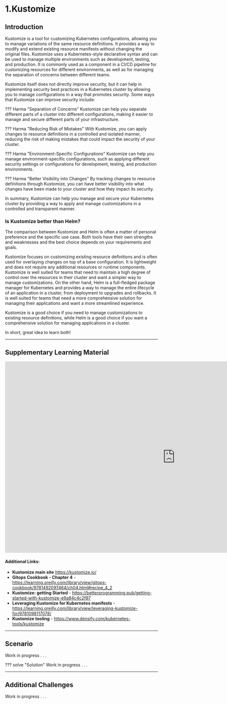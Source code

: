 # 1.Kustomize

## Introduction

Kustomize is a tool for customizing Kubernetes configurations, allowing you to manage variations of the same resource definitions. It provides a way to modify and extend existing resource manifests without changing the original files. Kustomize uses a Kubernetes-style declarative syntax and can be used to manage multiple environments such as development, testing, and production. It is commonly used as a component in a CI/CD pipeline for customizing resources for different environments, as well as for managing the separation of concerns between different teams.

Kustomize itself does not directly improve security, but it can help in implementing security best practices in a Kubernetes cluster by allowing you to manage configurations in a way that promotes security. Some ways that Kustomize can improve security include:

??? Harma "Separation of Concerns"
    Kustomize can help you separate different parts of a cluster into different configurations, making it easier to manage and secure different parts of your infrastructure.

??? Harma "Reducing Risk of Mistakes"
    With Kustomize, you can apply changes to resource definitions in a controlled and isolated manner, reducing the risk of making mistakes that could impact the security of your cluster.

??? Harma "Environment-Specific Configurations"
    Kustomize can help you manage environment-specific configurations, such as applying different security settings or configurations for development, testing, and production environments.

??? Harma "Better Visibility into Changes"
    By tracking changes to resource definitions through Kustomize, you can have better visibility into what changes have been made to your cluster and how they impact its security.

In summary, Kustomize can help you manage and secure your Kubernetes cluster by providing a way to apply and manage customizations in a controlled and transparent manner.

### Is Kustomize better than Helm?

The comparison between Kustomize and Helm is often a matter of personal preference and the specific use case. Both tools have their own strengths and weaknesses and the best choice depends on your requirements and goals.

Kustomize focuses on customizing existing resource definitions and is often used for overlaying changes on top of a base configuration. It is lightweight and does not require any additional resources or runtime components. Kustomize is well suited for teams that need to maintain a high degree of control over the resources in their cluster and want a simpler way to manage customizations.  On the other hand, Helm is a full-fledged package manager for Kubernetes and provides a way to manage the entire lifecycle of an application in a cluster, from deployment to upgrades and rollbacks. It is well suited for teams that need a more comprehensive solution for managing their applications and want a more streamlined experience.

Kustomize is a good choice if you need to manage customizations to existing resource definitions, while Helm is a good choice if you want a comprehensive solution for managing applications in a cluster.

In short, great idea to learn both!

-----------------------------------------------------------------------------------------

## Supplementary Learning Material

<iframe width="1120" height="630" src="https://www.youtube.com/embed/Twtbg6LFnAg" title="YouTube video player" frameborder="0" allow="accelerometer; autoplay; clipboard-write; encrypted-media; gyroscope; picture-in-picture; web-share" allowfullscreen></iframe>

#### Additional Links:

* **Kustomize main site** <https://kustomize.io/> 
* **Gitops Cookbook - Chapter 4** - <https://learning.oreilly.com/library/view/gitops-cookbook/9781492097464/ch04.html#recipe_4_2>
* **Kustomize: getting Started** - <https://betterprogramming.pub/getting-started-with-kustomize-e9a84c4c2f97>
* **Leveraging Kustomize for Kubernetes manifests** - <https://learning.oreilly.com/library/view/leveraging-kustomize-for/9781098117078/>
* **Kustomize tooling** -  <https://www.densify.com/kubernetes-tools/kustomize>

-------------------------------------------------------------------------------------------

## Scenario

Work in progress . . .

??? solve "Solution"
    Work in progress . . .

-----------------------------------------------------------------------------------------

## Additional Challenges 

Work in progress . . .
